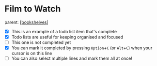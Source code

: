 # Film to Watch

parent: [[bookshelves]]

- [x] This is an example of a todo list item that's complete
- [x] Todo lists are useful for keeping organised and focused
- [ ] This one is not completed yet
- [x] You can mark it completed by pressing `Option`+`C` (or `Alt`+`C`) when your cursor is on this line
- [ ] You can also select multiple lines and mark them all at once!

[//begin]: # "Autogenerated link references for markdown compatibility"
[bookshelves]: bookshelves "Bookshelves"
[//end]: # "Autogenerated link references"